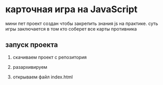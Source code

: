 # карточная игра на JavaScript
  мини пет проект создан чтобы закрепить знания js на практике. суть игры заключается в том кто соберет все карты противника 

## запуск проекта 

1) скачиваем проект с репозитория

2) разархивируем

3) открываем файл index.html
